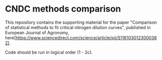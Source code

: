 # CNDC methods comparison  

This repository contains the supporting material for the paper "Comparison of statistical methods to fit critical nitrogen dilution curves", published in European Journal of Agronomy, here[https://www.sciencedirect.com/science/article/pii/S1161030123000382].  

Code should be run in logical order (1 - 2c).
